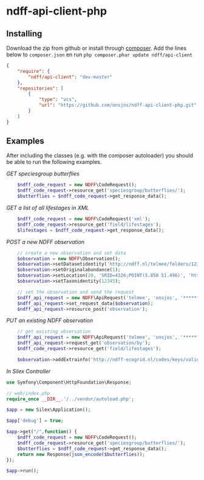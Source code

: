 ndff-api-client-php
===================



Installing
------------------------
Download the zip from github or install through [composer](www.getcomposer.org). Add the lines below to `composer.json` en run
`php composer.phar update ndff/api-client`
``` JSON
{
    "require": {
        "ndff/api-client": "dev-master"
    },
    "repositories": [
        {
            "type": "vcs",
            "url": "https://github.com/onsjos/ndff-api-client-php.git"
        }
    ]    
}
```

Examples
------------------------
After including the classes (e.g. with the composer autoloader) you should be able
to run the following examples.

*GET speciesgroup butterflies*

``` php
    $ndff_code_request = new NDFF\CodeRequest();
    $ndff_code_request->resource_get('speciesgroup/butterflies/');
    $butterflies = $ndff_code_request->get_response_data();
```

*GET a list of all lifestages in XML*

``` php
    $ndff_code_request = new NDFF\CodeRequest('xml');
    $ndff_code_request->resource_get('field/lifestages');
    $lifestages = $ndff_code_request->get_response_data();
```

*POST a new NDFF observation*

``` php
    // create a new observation and set data
    $observation = new NDFF\Observation();
    $observation->setDatasetidentity('http://ndff.nl/telmee/folders/12345');
    $observation->setOriginalabundance(1);
    $observation->setLocation(20, 'SRID=4326;POINT(5.850 51.496)', 'http://ndff-ecogrid.nl/codes/locationtypes/point');
    $observation->setTaxonidentity(12345);

    // set the observation and send the request
    $ndff_api_request = new NDFF\ApiRequest('telmee', 'onsjos', '********');
    $ndff_api_request->set_request_data($observation);
    $ndff_api_request->resource_post('observation');
```

*PUT an existing NDFF observation*

``` php
    // get existing observation
    $ndff_api_request = new NDFF\ApiRequest('telmee', 'onsjos', '********');
    $ndff_api_request->request_get('observation/by');
    $ndff_code_request->resource_get('field/lifestages');

    $observation->addExtrainfo('http://ndff-ecogrid.nl/codes/keys/validation/observation_status', 'nominal', 'http://ndff-ecogrid.nl/codes/domainvalues/validation/observation_status/concept');

```

*In Silex Controller*
```php
use Symfony\Component\HttpFoundation\Response;

// web/index.php
require_once __DIR__.'/../vendor/autoload.php';

$app = new Silex\Application();

$app['debug'] = true;

$app->get("/",function() {
    $ndff_code_request = new NDFF\CodeRequest();
    $ndff_code_request->resource_get('speciesgroup/butterflies/');
    $butterflies = $ndff_code_request->get_response_data();
    return new Response(json_encode($butterflies));
});

$app->run();
```